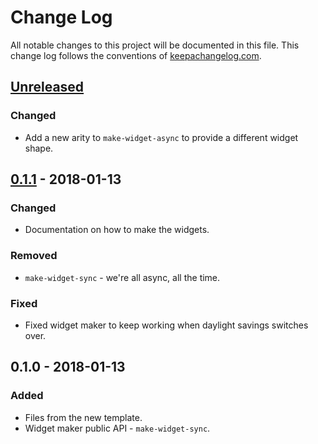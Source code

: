 # Change Log
All notable changes to this project will be documented in this file. This change log follows the conventions of [keepachangelog.com](http://keepachangelog.com/).

## [Unreleased]
### Changed
- Add a new arity to `make-widget-async` to provide a different widget shape.

## [0.1.1] - 2018-01-13
### Changed
- Documentation on how to make the widgets.

### Removed
- `make-widget-sync` - we're all async, all the time.

### Fixed
- Fixed widget maker to keep working when daylight savings switches over.

## 0.1.0 - 2018-01-13
### Added
- Files from the new template.
- Widget maker public API - `make-widget-sync`.

[Unreleased]: https://github.com/your-name/ziller-midi-analyzer/compare/0.1.1...HEAD
[0.1.1]: https://github.com/your-name/ziller-midi-analyzer/compare/0.1.0...0.1.1
